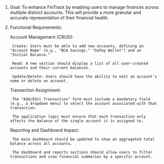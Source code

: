 1. Goal:
To enhance FinTrack by enabling users to manage finances across multiple distinct accounts. This will provide a more granular and accurate representation of their financial health.

2. Functional Requirements:

    Account Management (CRUD):

        Create: Users must be able to add new accounts, defining an "Account Name" (e.g., "BCA Savings," "GoPay Wallet") and an "Initial Balance."

        Read: A new section should display a list of all user-created accounts and their current balances.

        Update/Delete: Users should have the ability to edit an account's name or delete an account.

    Transaction Assignment:

        The "Add/Edit Transaction" form must include a mandatory field (e.g., a dropdown menu) to select the account associated with that transaction.

        The application logic must ensure that each transaction only affects the balance of the single account it is assigned to.

    Reporting and Dashboard Impact:

        The main dashboard should be updated to show an aggregated total balance across all accounts.

        The dashboard and reports sections should allow users to filter transactions and view financial summaries by a specific account.